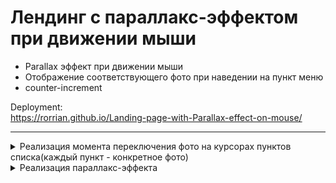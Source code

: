 # Лендинг с параллакс-эффектом при движении мыши

* Parallax эффект при движении мыши
* Отображение соответствующего фото при наведении на пункт меню
* counter-increment

Deployment:  
https://rorrian.github.io/Landing-page-with-Parallax-effect-on-mouse/
________________

<details>
 <summary> Реализация момента переключения фото на курсорах пунктов списка(каждый пункт - конкретное фото) </summary>
 
Момент смены фото сделан через HTML - у каждого пункта списка есть свой блок с курсором, в котором свое конкретное фото.
Поэтому на разных пунктах списка фото на курсоре меняется на соответствующее.  
Анимация:  
Изначально высота курсора с фото = 0. При наведении на пункт меню - высота рассчитывается и задается курсору с фото =
фото постепенно увеличивается(с transition).
 
</details>

<details>
 <summary> Реализация параллакс-эффекта </summary>
Изначально нам показывается фото на курсоре не полностью, а лишь бОльшая его срединная часть
(за счет того, что отображаемый блок .cursor меньше реального размера блока .cursor__image в 2 раза).
При приближении к краям экрана область отображаемого фото смещается соответственно:
при приближении к левому краю экрана - область фото смещается влево и на курсоре становится видно левый край фото, к правому аналогично.
Смена направления достигается с помощью деления на отрицательные значения.
 
</details>


